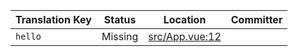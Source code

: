 | Translation Key | Status | Location | Committer |
|-----------------|--------|----------|-----------|
| `hello` | Missing | [src/App.vue:12](https://github.com/staging-gh-org/testRepo/blob/d2465e07820d466edc1cdc69558fa2aacec3fe9c/src/App.vue#L12) |  |
